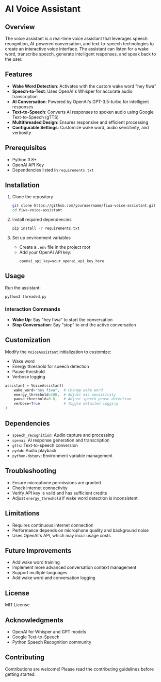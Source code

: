 # AI Voice Assistant

## Overview

The voice assistant is a real-time voice assistant that leverages speech recognition, AI-powered conversation, and text-to-speech technologies to create an interactive voice interface. The assistant can listen for a wake word, transcribe speech, generate intelligent responses, and speak back to the user.

## Features

- **Wake Word Detection**: Activates with the custom wake word "hey fiwa"
- **Speech-to-Text**: Uses OpenAI's Whisper for accurate audio transcription
- **AI Conversation**: Powered by OpenAI's GPT-3.5-turbo for intelligent responses
- **Text-to-Speech**: Converts AI responses to spoken audio using Google Text-to-Speech (gTTS)
- **Multithreaded Design**: Ensures responsive and efficient processing
- **Configurable Settings**: Customize wake word, audio sensitivity, and verbosity

## Prerequisites

- Python 3.8+
- OpenAI API Key
- Dependencies listed in `requirements.txt`

## Installation

1. Clone the repository
   ```bash
   git clone https://github.com/yourusername/fiwa-voice-assistant.git
   cd fiwa-voice-assistant
   ```

2. Install required dependencies
   ```bash
   pip install -r requirements.txt
   ```

3. Set up environment variables
   - Create a `.env` file in the project root
   - Add your OpenAI API key:
     ```
     openai_api_key=your_openai_api_key_here
     ```

## Usage

Run the assistant:
```bash
python3 threaded.py
```

### Interaction Commands
- **Wake Up**: Say "hey fiwa" to start the conversation
- **Stop Conversation**: Say "stop" to end the active conversation

## Customization

Modify the `VoiceAssistant` initialization to customize:
- Wake word
- Energy threshold for speech detection
- Pause threshold
- Verbose logging

```python
assistant = VoiceAssistant(
    wake_word="hey fiwa",  # Change wake word
    energy_threshold=300,  # Adjust mic sensitivity
    pause_threshold=0.8,   # Adjust speech pause detection
    verbose=True           # Toggle detailed logging
)
```

## Dependencies

- `speech_recognition`: Audio capture and processing
- `openai`: AI response generation and transcription
- `gtts`: Text-to-speech conversion
- `pydub`: Audio playback
- `python-dotenv`: Environment variable management

## Troubleshooting

- Ensure microphone permissions are granted
- Check internet connectivity
- Verify API key is valid and has sufficient credits
- Adjust `energy_threshold` if wake word detection is inconsistent

## Limitations

- Requires continuous internet connection
- Performance depends on microphone quality and background noise
- Uses OpenAI's API, which may incur usage costs

## Future Improvements

- Add wake word training
- Implement more advanced conversation context management
- Support multiple languages
- Add wake word and conversation logging

## License

MIT License

## Acknowledgments

- OpenAI for Whisper and GPT models
- Google Text-to-Speech
- Python Speech Recognition community

## Contributing

Contributions are welcome! Please read the contributing guidelines before getting started.